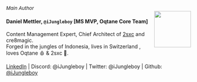 
<br>
<div style="font-style: italic; font-size: small;">Main Author</div>

<img src="~/shared/authors/ijungleboy/assets/ijungleboy.jpg" style="width: 100px; float: right">

#### Daniel Mettler, `@iJungleboy` \[MS MVP, Oqtane Core Team\]

Content Management Expert, Chief Architect of [2sxc](https://2sxc.org) and cre8magic.  
Forged in the jungles of Indonesia, lives in Switzerland , loves Oqtane 🩸 & 2sxc 💜.

[LinkedIn](https://www.linkedin.com/in/danielmettler/)
| Discord: @iJungleboy
| Twitter: @iJungleboy
| Github: [@iJungleboy](https://github.com/ijungleboy)
